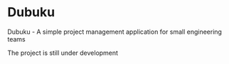 # Dubuku
Dubuku - A simple project management application for small engineering teams

The project is still under development
